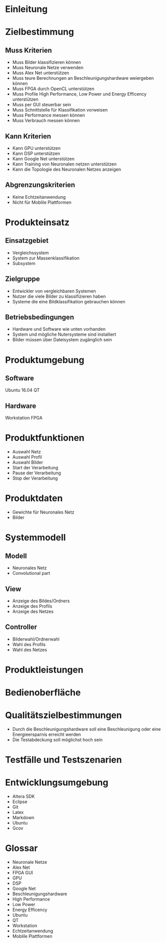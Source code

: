 # Einleitung #

# Zielbestimmung #

## Muss Kriterien ##

* Muss Bilder klassifizieren können
* Muss Neuronale Netze verwenden
* Muss Alex Net unterstützen
* Muss teure Berechnungen an Beschleunigungshardware weiergeben können
* Muss FPGA durch OpenCL unterstützen
* Muss Profile High Performance, Low Power und Energy Efficency unterstützen
* Muss per GUI steuerbar sein
* Muss Schnittstelle für Klassifikation vorweisen
* Muss Performance messen können
* Muss Verbrauch messen können

## Kann Kriterien ##

* Kann GPU unterstützen
* Kann DSP unterstützen
* Kann Google Net unterstützen
* Kann Training von Neuronalen netzen unterstützen
* Kann die Topologie des Neuronalen Netzes anzeigen

## Abgrenzungskriterien ##
* Keine Echtzeitanwendung
* Nicht für Moblile Plattformen

# Produkteinsatz #

## Einsatzgebiet ##
* Vergleichssystem
* System zur Massenklassifikation
* Subsystem

## Zielgruppe ##
* Entwickler von vergleichbaren Systemen
* Nutzer die viele Bilder zu klassifizieren haben
* Systeme die eine Bildklassifikation gebrauchen können

## Betriebsbedingungen ##
* Hardware und Software wie unten vorhanden
* System und mögliche Nutersysteme sind installiert
* Bilder müssen über Dateisystem zugänglich sein

# Produktumgebung #

## Software ##
Ubuntu 16.04
QT

## Hardware ##
Workstation
FPGA

# Produktfunktionen #
* Auswahl Netz
* Auswahl Profil
* Auswahl Bilder
* Start der Verarbeitung
* Pause der Verarbeitung
* Stop der Verarbeitung

# Produktdaten #
* Gewichte für Neuronales Netz
* Bilder

# Systemmodell #

## Modell ##
* Neuronales Netz
* Convolutional part

## View ##
* Anzeige des Bildes/Ordners
* Anzeige des Profils
* Anzeige des Netzes

## Controller ##
* Bilderwahl/Ordnerwahl
* Wahl des Profils
* Wahl des Netzes

# Produktleistungen #

# Bedienoberfläche #

# Qualitätszielbestimmungen #
* Durch die Beschleunigungshardware soll eine Beschleunigung oder eine Energieersparnis erreicht werden
* Die Testabdeckung soll möglichst hoch sein

# Testfälle und Testszenarien #

# Entwicklungsumgebung #
* Altera SDK
* Eclipse
* Git
* Latex
* Markdown
* Ubuntu
* Gcov

# Glossar #

* Neuronale Netze
* Alex Net 
* FPGA GUI
* GPU
* DSP
* Google Net
* Beschleunigungshardware
* High Performance
* Low Power
* Energy Efficency
* Ubuntu
* QT
* Workstation
* Echtzeitanwendung
* Moblile Plattformen


